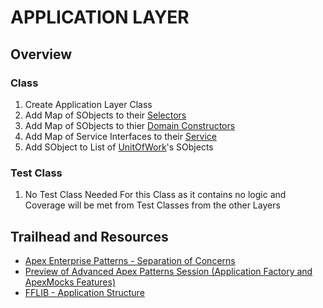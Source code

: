 # APPLICATION LAYER

## Overview
### Class
1. Create Application Layer Class
1. Add Map of SObjects to their [Selectors](/force-app/main/default/classes/FFLIB%20Examples/Selectors)
1. Add Map of SObjects to thier [Domain Constructors](/force-app/main/default/classes/FFLIB%20Examples/Domains)
1. Add Map of Service Interfaces to their [Service](/force-app/main/default/classes/FFLIB%20Examples/Services)
1. Add SObject to List of [UnitOfWork]()'s SObjects 
### Test Class
1. No Test Class Needed For this Class as it contains no logic and Coverage will be met from Test Classes from the other Layers

## Trailhead and Resources

- [Apex Enterprise Patterns - Separation of Concerns](http://wiki.developerforce.com/page/Apex_Enterprise_Patterns_-_Separation_of_Concerns)
- [Preview of Advanced Apex Patterns Session (Application Factory and ApexMocks Features)](http://andyinthecloud.com/2014/08/26/preview-of-advanced-apex-enterprise-patterns-session/)
- [FFLIB - Application Structure](https://quirkyapex.com/2017/12/03/fflib-application-structure)

